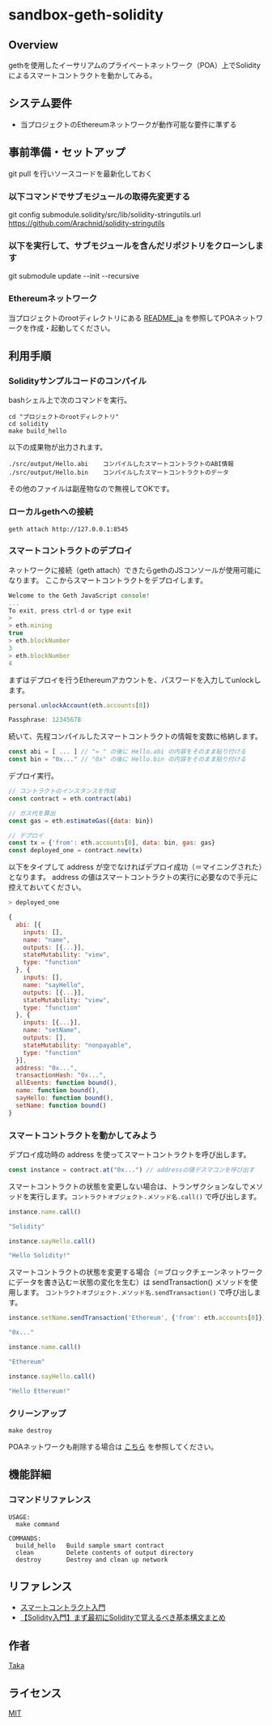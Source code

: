 # sandbox-geth-solidity

## Overview

gethを使用したイーサリアムのプライベートネットワーク（POA）上でSolidityによるスマートコントラクトを動かしてみる。

## システム要件

- 当プロジェクトのEthereumネットワークが動作可能な要件に準ずる

## 事前準備・セットアップ

git pull を行いソースコードを最新化しておく

### 以下コマンドでサブモジュールの取得先変更する
git config submodule.solidity/src/lib/solidity-stringutils.url https://github.com/Arachnid/solidity-stringutils

### 以下を実行して、サブモジュールを含んだリポジトリをクローンします
git submodule update --init --recursive 

### Ethereumネットワーク 

当プロジェクトのrootディレクトリにある [README_ja](../README_ja.md) を参照してPOAネットワークを作成・起動してください。

## 利用手順

### Solidityサンプルコードのコンパイル

bashシェル上で次のコマンドを実行。

```shell
cd "プロジェクトのrootディレクトリ"
cd solidity
make build_hello
```

以下の成果物が出力されます。

```
./src/output/Hello.abi    コンパイルしたスマートコントラクトのABI情報
./src/output/Hello.bin    コンパイルしたスマートコントラクトのデータ
```

その他のファイルは副産物なので無視してOKです。

### ローカルgethへの接続

```shell
geth attach http://127.0.0.1:8545
```

### スマートコントラクトのデプロイ

ネットワークに接続（geth attach）できたらgethのJSコンソールが使用可能になります。
ここからスマートコントラクトをデプロイします。

```javascript
Welcome to the Geth JavaScript console!
...
To exit, press ctrl-d or type exit
>
> eth.mining
true
> eth.blockNumber
3
> eth.blockNumber
4
```

まずはデプロイを行うEthereumアカウントを、パスワードを入力してunlockします。

```javascript
personal.unlockAccount(eth.accounts[0])

Passphrase: 12345678
```

続いて、先程コンパイルしたスマートコントラクトの情報を変数に格納します。

```javascript
const abi = [ ... ] // "= " の後に Hello.abi の内容をそのまま貼り付ける
const bin = "0x..." // "0x" の後に Hello.bin の内容をそのまま貼り付ける
```

デプロイ実行。

```javascript
// コントラクトのインスタンスを作成
const contract = eth.contract(abi)

// ガス代を算出
const gas = eth.estimateGas({data: bin})

// デプロイ
const tx = {'from': eth.accounts[0], data: bin, gas: gas}
const deployed_one = contract.new(tx)
```

以下をタイプして address が空でなければデプロイ成功（＝マイニングされた）となります。
address の値はスマートコントラクトの実行に必要なので手元に控えておいてください。
```javascript
> deployed_one

{
  abi: [{
    inputs: [],
    name: "name",
    outputs: [{...}],
    stateMutability: "view",
    type: "function"
  }, {
    inputs: [],
    name: "sayHello",
    outputs: [{...}],
    stateMutability: "view",
    type: "function"
  }, {
    inputs: [{...}],
    name: "setName",
    outputs: [],
    stateMutability: "nonpayable",
    type: "function"
  }],
  address: "0x...",
  transactionHash: "0x...",
  allEvents: function bound(),
  name: function bound(),
  sayHello: function bound(),
  setName: function bound()
}
```

### スマートコントラクトを動かしてみよう

デプロイ成功時の address を使ってスマートコントラクトを呼び出します。

```javascript
const instance = contract.at("0x...") // addressの値デスマコンを呼び出す
```

スマートコントラクトの状態を変更しない場合は、トランザクションなしでメソッドを実行します。`コントラクトオブジェクト.メソッド名.call()` で呼び出します。

```javascript
instance.name.call()

"Solidity"

instance.sayHello.call()

"Hello Solidity!"
```

スマートコントラクトの状態を変更する場合（＝ブロックチェーンネットワークにデータを書き込む＝状態の変化を生む）は sendTransaction() メソッドを使用します。
`コントラクトオブジェクト.メソッド名.sendTransaction()` で呼び出します。

```javascript
instance.setName.sendTransaction('Ethereum', {'from': eth.accounts[0]})

"0x..."

instance.name.call()

"Ethereum"

instance.sayHello.call()

"Hello Ethereum!"
```


### クリーンアップ

```shell
make destroy
```

POAネットワークも削除する場合は [こちら](../README_ja.md) を参照してください。

## 機能詳細

### コマンドリファレンス

```shell
USAGE:
  make command

COMMANDS:
  build_hello   Build sample smart contract
  clean         Delete contents of output directory
  destroy       Destroy and clean up network
```

## リファレンス

- [スマートコントラクト入門](https://tech.isid.co.jp/entry/2022/01/17/%E3%82%B9%E3%83%9E%E3%83%BC%E3%83%88%E3%82%B3%E3%83%B3%E3%83%88%E3%83%A9%E3%82%AF%E3%83%88%E5%85%A5%E9%96%80)
- [【Solidity入門】まず最初にSolidityで覚えるべき基本構文まとめ](https://qiita.com/sho11hei12-1998/items/31ed7c5d4c2f34409223)

## 作者

[Taka](https://github.com/taka-tactical/)

## ライセンス

[MIT](https://opensource.org/licenses/mit-license.php)
